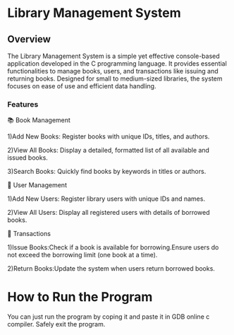 # Library Management System
<h2>Overview</h2>

The Library Management System is a simple yet effective console-based application developed in the C programming language. It provides essential functionalities to manage books, users, and transactions like issuing and returning books. Designed for small to medium-sized libraries, the system focuses on ease of use and efficient data handling.

<h3>Features</h3>

📚 Book Management

1)Add New Books: Register books with unique IDs, titles, and authors.

2)View All Books: Display a detailed, formatted list of all available and issued books.

3)Search Books: Quickly find books by keywords in titles or authors.

👤 User Management

1)Add New Users: Register library users with unique IDs and names.

2)View All Users: Display all registered users with details of borrowed books.

🔄 Transactions

1)Issue Books:Check if a book is available for borrowing.Ensure users do not exceed the borrowing limit (one book at a time).

2)Return Books:Update the system when users return borrowed books.

# How to Run the Program

You can just run the program by coping it and paste it in GDB online c compiler. Safely exit the program.
